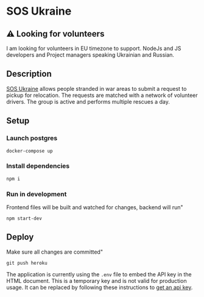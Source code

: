 # SOS Ukraine

## :warning: Looking for volunteers
I am looking for volunteers in EU timezone to support. NodeJs and JS developers and Project managers speaking Ukrainian and Russian.


## Description 
[SOS Ukraine](https://sos-ukraine.herokuapp.com/requests) allows people stranded in war areas to submit a request to pickup for relocation.
The requests are matched with a network of volunteer drivers. The group is active and performs multiple rescues a day.

## Setup

### Launch postgres

`docker-compose up`

### Install dependencies
```
npm i
```

### Run in development
Frontend files will be built and watched for changes, backend will run"
```
npm start-dev
```

## Deploy
Make sure all changes are committed"
```
git push heroku
```

The application is currently using the `.env` file to embed the API key in the
HTML document. This is a temporary key and is not valid for production usage. It
can be replaced by following these instructions to
[get an api key](https://developers.google.com/maps/documentation/javascript/get-api-key).
